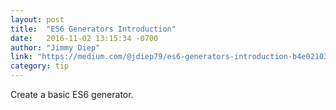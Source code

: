 ```yaml
---
layout: post
title:  "ES6 Generators Introduction"
date:   2016-11-02 13:15:34 -0700
author: "Jimmy Diep"
link: "https://medium.com/@jdiep79/es6-generators-introduction-b4e021034f5d#.7o6k7ucta"
category: tip
---
```


Create a basic ES6 generator.